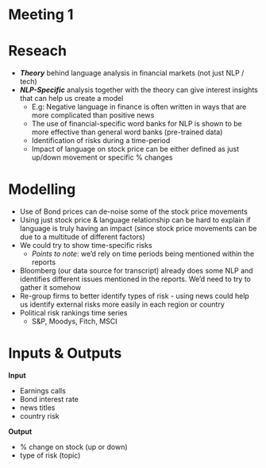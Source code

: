 # Meeting 1

# Reseach

- ***Theory***  behind language analysis in financial markets (not just NLP / tech)
- ***NLP-Specific*** analysis together with the theory can give interest insights that can help us create a model
    - E.g: Negative language in finance is often written in ways that are more complicated than positive news
    - The use of financial-specific word banks for NLP is shown to be more effective than general word banks (pre-trained data)
    - Identification of risks during a time-period
    - Impact of language on stock price can be either defined as just up/down movement or specific % changes

# Modelling

- Use of Bond prices can de-noise some of the stock price movements
- Using just stock price & language relationship can be hard to explain if language is truly having an impact (since stock price movements can be due to a multitude of different factors)
- We could try to show time-specific risks
    - *Points to note*: we’d rely on time periods being mentioned within the reports
- Bloomberg (our data source for transcript) already does some NLP and identifies different issues mentioned in the reports. We’d need to try to gather it somehow
- Re-group firms to better identify types of risk - using news could help us identify external risks more easily in each region or country
- Political risk rankings time series
    - S&P, Moodys, Fitch, MSCI

# Inputs & Outputs

**Input** 

- Earnings calls
- Bond interest rate
- news titles
- country risk

**Output**

- % change on stock (up or down)
- type of risk (topic)